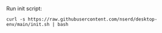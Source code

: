 Run init script:
```
curl -s https://raw.githubusercontent.com/nserd/desktop-env/main/init.sh | bash
```